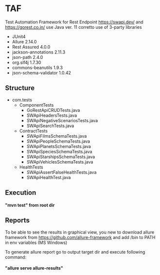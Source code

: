 # TAF
Test Automation Framework for 
Rest Endpoint https://swapi.dev/
and https://gorest.co.in/
use Java ver. 11 corretto
use of 3-party libraries
- JUnit4
- Allure 2.14.0
- Rest Assured 4.0.0
- jackson-annotations 2.11.3
- json-path 2.4.0
- org.slf4j 1.7.30 
- commons-beanutils 1.9.3
- json-schema-validator 1.0.42

## Structure
+ com.tests
    + ComponentTests
        + GoRestApiCRUDTests.java
        + SWApiHeadersTests.java
        + SWApiNegativeScenariosTests.java
        + SWApiSearchTests.java
    + ContractTests
        + SWApiFilmsSchemaTests.java
        + SWApiPeopleSchemaTests.java
        + SWApiPlanetsSchemaTests.java
        + SWApiSpeciesSchemaTests.java
        + SWApiStarshipsSchemaTests.java
        + SWApiVehiclesSchemaTests.java
    + HealthTests
        + SWApiAssertFalseHealthTests.java
        + SWApiHealthTest.java

## Execution
#### "mvn test" from root dir

## Reports
To be able to see the results in graphical view, you new to download allure framework from https://github.com/allure-framework
and add /bin to PATH in env variables (MS Windows)

To generate allure report go to output target dir and execute following command:
#### "allure serve allure-results"
